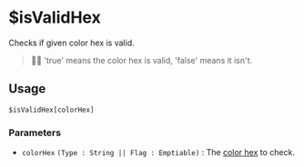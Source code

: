 # $isValidHex
Checks if given color hex is valid.
> 🧙‍♂️ 'true' means the color hex is valid, 'false' means it isn't.

## Usage
```
$isValidHex[colorHex]
```

### Parameters
- `colorHex` `(Type : String || Flag : Emptiable)` : The [color hex](https://htmlcolorcodes.com/color-picker) to check.
